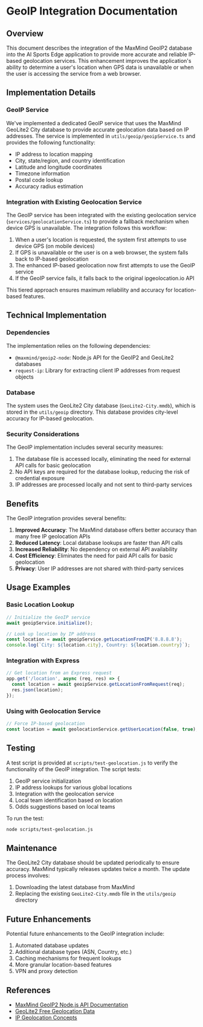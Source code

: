 # GeoIP Integration Documentation

## Overview

This document describes the integration of the MaxMind GeoIP2 database into the AI Sports Edge application to provide more accurate and reliable IP-based geolocation services. This enhancement improves the application's ability to determine a user's location when GPS data is unavailable or when the user is accessing the service from a web browser.

## Implementation Details

### GeoIP Service

We've implemented a dedicated GeoIP service that uses the MaxMind GeoLite2 City database to provide accurate geolocation data based on IP addresses. The service is implemented in `utils/geoip/geoipService.ts` and provides the following functionality:

- IP address to location mapping
- City, state/region, and country identification
- Latitude and longitude coordinates
- Timezone information
- Postal code lookup
- Accuracy radius estimation

### Integration with Existing Geolocation Service

The GeoIP service has been integrated with the existing geolocation service (`services/geolocationService.ts`) to provide a fallback mechanism when device GPS is unavailable. The integration follows this workflow:

1. When a user's location is requested, the system first attempts to use device GPS (on mobile devices)
2. If GPS is unavailable or the user is on a web browser, the system falls back to IP-based geolocation
3. The enhanced IP-based geolocation now first attempts to use the GeoIP service
4. If the GeoIP service fails, it falls back to the original ipgeolocation.io API

This tiered approach ensures maximum reliability and accuracy for location-based features.

## Technical Implementation

### Dependencies

The implementation relies on the following dependencies:

- `@maxmind/geoip2-node`: Node.js API for the GeoIP2 and GeoLite2 databases
- `request-ip`: Library for extracting client IP addresses from request objects

### Database

The system uses the GeoLite2 City database (`GeoLite2-City.mmdb`), which is stored in the `utils/geoip` directory. This database provides city-level accuracy for IP-based geolocation.

### Security Considerations

The GeoIP implementation includes several security measures:

1. The database file is accessed locally, eliminating the need for external API calls for basic geolocation
2. No API keys are required for the database lookup, reducing the risk of credential exposure
3. IP addresses are processed locally and not sent to third-party services

## Benefits

The GeoIP integration provides several benefits:

1. **Improved Accuracy**: The MaxMind database offers better accuracy than many free IP geolocation APIs
2. **Reduced Latency**: Local database lookups are faster than API calls
3. **Increased Reliability**: No dependency on external API availability
4. **Cost Efficiency**: Eliminates the need for paid API calls for basic geolocation
5. **Privacy**: User IP addresses are not shared with third-party services

## Usage Examples

### Basic Location Lookup

```javascript
// Initialize the GeoIP service
await geoipService.initialize();

// Look up location by IP address
const location = await geoipService.getLocationFromIP('8.8.8.8');
console.log(`City: ${location.city}, Country: ${location.country}`);
```

### Integration with Express

```javascript
// Get location from an Express request
app.get('/location', async (req, res) => {
  const location = await geoipService.getLocationFromRequest(req);
  res.json(location);
});
```

### Using with Geolocation Service

```javascript
// Force IP-based geolocation
const location = await geolocationService.getUserLocation(false, true);
```

## Testing

A test script is provided at `scripts/test-geolocation.js` to verify the functionality of the GeoIP integration. The script tests:

1. GeoIP service initialization
2. IP address lookups for various global locations
3. Integration with the geolocation service
4. Local team identification based on location
5. Odds suggestions based on local teams

To run the test:

```bash
node scripts/test-geolocation.js
```

## Maintenance

The GeoLite2 City database should be updated periodically to ensure accuracy. MaxMind typically releases updates twice a month. The update process involves:

1. Downloading the latest database from MaxMind
2. Replacing the existing `GeoLite2-City.mmdb` file in the `utils/geoip` directory

## Future Enhancements

Potential future enhancements to the GeoIP integration include:

1. Automated database updates
2. Additional database types (ASN, Country, etc.)
3. Caching mechanisms for frequent lookups
4. More granular location-based features
5. VPN and proxy detection

## References

- [MaxMind GeoIP2 Node.js API Documentation](https://github.com/maxmind/GeoIP2-node)
- [GeoLite2 Free Geolocation Data](https://dev.maxmind.com/geoip/geolite2-free-geolocation-data)
- [IP Geolocation Concepts](https://dev.maxmind.com/geoip/geolocation-explained)